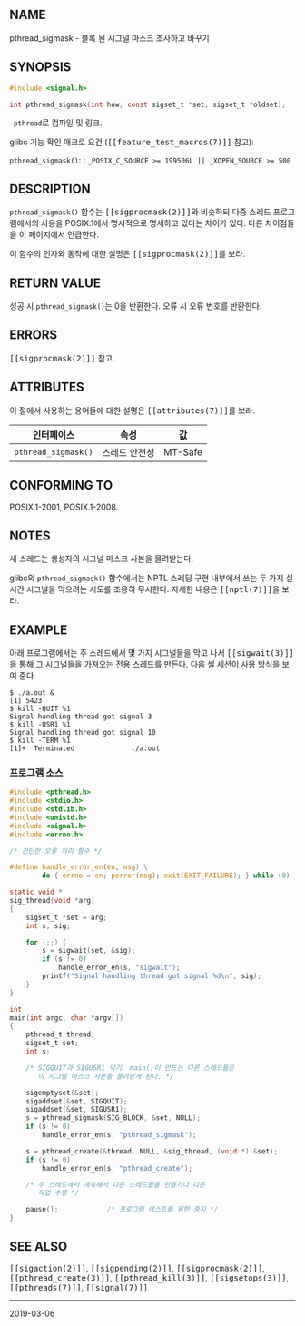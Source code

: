 ## NAME

pthread_sigmask - 블록 된 시그널 마스크 조사하고 바꾸기

## SYNOPSIS

```c
#include <signal.h>

int pthread_sigmask(int how, const sigset_t *set, sigset_t *oldset);
```

`-pthread`로 컴파일 및 링크.

glibc 기능 확인 매크로 요건 (<tt>[[feature_test_macros(7)]]</tt> 참고):

`pthread_sigmask()`:
:   `_POSIX_C_SOURCE >= 199506L || _XOPEN_SOURCE >= 500`

## DESCRIPTION

`pthread_sigmask()` 함수는 <tt>[[sigprocmask(2)]]</tt>와 비슷하되 다중 스레드 프로그램에서의 사용을 POSIX.1에서 명시적으로 명세하고 있다는 차이가 있다. 다른 차이점들을 이 페이지에서 언급한다.

이 함수의 인자와 동작에 대한 설명은 <tt>[[sigprocmask(2)]]</tt>를 보라.

## RETURN VALUE

성공 시 `pthread_sigmask()`는 0을 반환한다. 오류 시 오류 번호를 반환한다.

## ERRORS

<tt>[[sigprocmask(2)]]</tt> 참고.

## ATTRIBUTES

이 절에서 사용하는 용어들에 대한 설명은 <tt>[[attributes(7)]]</tt>를 보라.

| 인터페이스 | 속성 | 값 |
| --- | --- | --- |
| `pthread_sigmask()` | 스레드 안전성 | MT-Safe |

## CONFORMING TO

POSIX.1-2001, POSIX.1-2008.

## NOTES

새 스레드는 생성자의 시그널 마스크 사본을 물려받는다.

glibc의 `pthread_sigmask()` 함수에서는 NPTL 스레딩 구현 내부에서 쓰는 두 가지 실시간 시그널을 막으려는 시도를 조용히 무시한다. 자세한 내용은 <tt>[[nptl(7)]]</tt>을 보라.

## EXAMPLE

아래 프로그램에서는 주 스레드에서 몇 가지 시그널들을 막고 나서 <tt>[[sigwait(3)]]</tt>을 통해 그 시그널들을 가져오는 전용 스레드를 만든다. 다음 셸 세션이 사용 방식을 보여 준다.

```
$ ./a.out &
[1] 5423
$ kill -QUIT %1
Signal handling thread got signal 3
$ kill -USR1 %1
Signal handling thread got signal 10
$ kill -TERM %1
[1]+  Terminated              ./a.out
```

### 프로그램 소스

```c
#include <pthread.h>
#include <stdio.h>
#include <stdlib.h>
#include <unistd.h>
#include <signal.h>
#include <errno.h>

/* 간단한 오류 처리 함수 */

#define handle_error_en(en, msg) \
        do { errno = en; perror(msg); exit(EXIT_FAILURE); } while (0)

static void *
sig_thread(void *arg)
{
    sigset_t *set = arg;
    int s, sig;

    for (;;) {
        s = sigwait(set, &sig);
        if (s != 0)
            handle_error_en(s, "sigwait");
        printf("Signal handling thread got signal %d\n", sig);
    }
}

int
main(int argc, char *argv[])
{
    pthread_t thread;
    sigset_t set;
    int s;

    /* SIGQUIT과 SIGUSR1 막기. main()이 만드는 다른 스레드들은
       이 시그널 마스크 사본을 물려받게 된다. */

    sigemptyset(&set);
    sigaddset(&set, SIGQUIT);
    sigaddset(&set, SIGUSR1);
    s = pthread_sigmask(SIG_BLOCK, &set, NULL);
    if (s != 0)
        handle_error_en(s, "pthread_sigmask");

    s = pthread_create(&thread, NULL, &sig_thread, (void *) &set);
    if (s != 0)
        handle_error_en(s, "pthread_create");

    /* 주 스레드에서 계속해서 다른 스레드들을 만들거나 다른
       작업 수행 */

    pause();            /* 프로그램 테스트를 위한 중지 */
}
```

## SEE ALSO

<tt>[[sigaction(2)]]</tt>, <tt>[[sigpending(2)]]</tt>, <tt>[[sigprocmask(2)]]</tt>, <tt>[[pthread_create(3)]]</tt>, <tt>[[pthread_kill(3)]]</tt>, <tt>[[sigsetops(3)]]</tt>, <tt>[[pthreads(7)]]</tt>, <tt>[[signal(7)]]</tt>

----

2019-03-06

